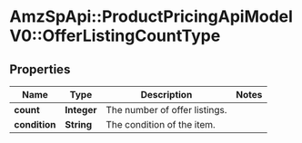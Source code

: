 # AmzSpApi::ProductPricingApiModelV0::OfferListingCountType

## Properties
Name | Type | Description | Notes
------------ | ------------- | ------------- | -------------
**count** | **Integer** | The number of offer listings. | 
**condition** | **String** | The condition of the item. | 

